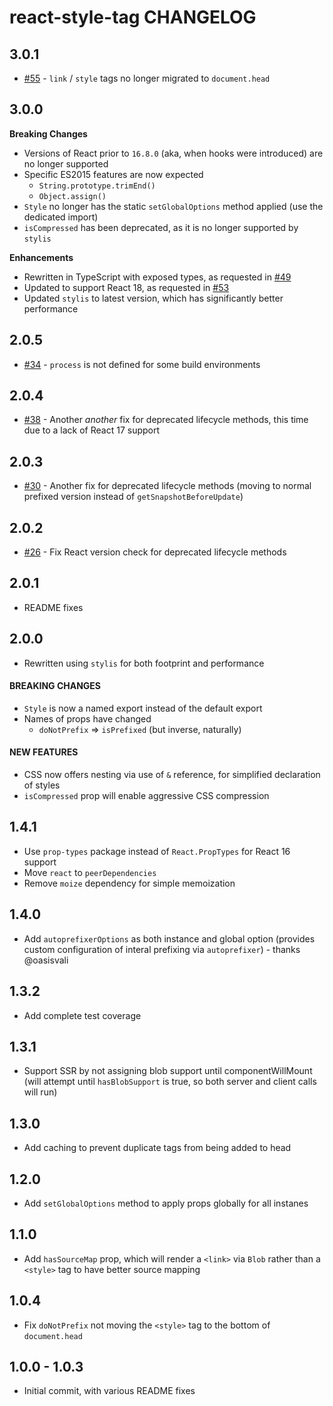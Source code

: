 # react-style-tag CHANGELOG

## 3.0.1

- [#55](https://github.com/planttheidea/react-style-tag/issues/55) - `link` / `style` tags no longer migrated to `document.head`

## 3.0.0

**Breaking Changes**

- Versions of React prior to `16.8.0` (aka, when hooks were introduced) are no longer supported
- Specific ES2015 features are now expected
  - `String.prototype.trimEnd()`
  - `Object.assign()`
- `Style` no longer has the static `setGlobalOptions` method applied (use the dedicated import)
- `isCompressed` has been deprecated, as it is no longer supported by `stylis`

**Enhancements**

- Rewritten in TypeScript with exposed types, as requested in [#49](https://github.com/planttheidea/react-style-tag/issues/49)
- Updated to support React 18, as requested in [#53](https://github.com/planttheidea/react-style-tag/issues/53)
- Updated `stylis` to latest version, which has significantly better performance

## 2.0.5

- [#34](https://github.com/planttheidea/react-style-tag/issues/34) - `process` is not defined for some build environments

## 2.0.4

- [#38](https://github.com/planttheidea/react-style-tag/issues/38) - Another _another_ fix for deprecated lifecycle methods, this time due to a lack of React 17 support

## 2.0.3

- [#30](https://github.com/planttheidea/react-style-tag/issues/30) - Another fix for deprecated lifecycle methods (moving to normal prefixed version instead of `getSnapshotBeforeUpdate`)

## 2.0.2

- [#26](https://github.com/planttheidea/react-style-tag/pull/26) - Fix React version check for deprecated lifecycle methods

## 2.0.1

- README fixes

## 2.0.0

- Rewritten using `stylis` for both footprint and performance

#### BREAKING CHANGES

- `Style` is now a named export instead of the default export
- Names of props have changed
  - `doNotPrefix` => `isPrefixed` (but inverse, naturally)

#### NEW FEATURES

- CSS now offers nesting via use of `&` reference, for simplified declaration of styles
- `isCompressed` prop will enable aggressive CSS compression

## 1.4.1

- Use `prop-types` package instead of `React.PropTypes` for React 16 support
- Move `react` to `peerDependencies`
- Remove `moize` dependency for simple memoization

## 1.4.0

- Add `autoprefixerOptions` as both instance and global option (provides custom configuration of interal prefixing via `autoprefixer`) - thanks @oasisvali

## 1.3.2

- Add complete test coverage

## 1.3.1

- Support SSR by not assigning blob support until componentWillMount (will attempt until `hasBlobSupport` is true, so both server and client calls will run)

## 1.3.0

- Add caching to prevent duplicate tags from being added to head

## 1.2.0

- Add `setGlobalOptions` method to apply props globally for all instanes

## 1.1.0

- Add `hasSourceMap` prop, which will render a `<link>` via `Blob` rather than a `<style>` tag to have better source mapping

## 1.0.4

- Fix `doNotPrefix` not moving the `<style>` tag to the bottom of `document.head`

## 1.0.0 - 1.0.3

- Initial commit, with various README fixes
